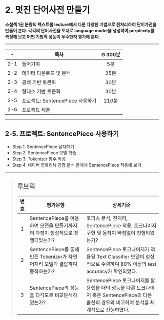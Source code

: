 # 2. 멋진 단어사전 만들기

**소설책 1권 분량의 텍스트를 lecture에서 다룬 다양한 기법으로 전처리하여 단어가전을 만들어 본다. 각각의 단어사전을 토대로 language model을 생성하여 perplexity를 측정해 보고 어떤 기법의 성능이 우수한지 평가해 본다.**

---

|-|목차|⏲ 300분|
|:---:|---|:---:|
|2-1| 들어가며 | 5분|
|2-2| 데이터 다운로드 및 분석 | 25분|
|2-3| 공백 기반 토큰화 | 30분|
|2-4| 형태소 기반 토큰화 | 30분|
|2-5| 프로젝트: SentencePiece 사용하기 | 210분|
|2-6| 프로젝트 제출 |

---

## 2-5. 프로젝트: SentencePiece 사용하기

- Step 1. SentencePiece 설치하기
- Step 2. SentencePiece 모델 학습
- Step 3. Tokenizer 함수 작성
- Step 4. 네이버 영화리뷰 감정 분석 문제에 SentencePiece 적용해 보기

---

>## **루브릭**
>
>|번호|평가문항|상세기준|
>|:---:|---|---|
>|1|SentencePiece를 이용하여 모델을 만들기까지의 과정이 정상적으로 진행되었는가?|코퍼스 분석, 전처리, SentencePiece 적용, 토크나이저 구현 및 동작이 빠짐없이 진행되었는가?|
>|2|SentencePiece를 통해 만든 Tokenizer가 자연어처리 모델과 결합하여 동작하는가?|SentencePiece 토크나이저가 적용된 Text Classifier 모델이 정상적으로 수렴하여 80% 이상의 test accuracy가 확인되었다.|
>|3|SentencePiece의 성능을 다각도로 비교분석하였는가?|SentencePiece 토크나이저를 활용했을 때의 성능을 다른 토크나이저 혹은 SentencePiece의 다른 옵션의 경우와 비교하여 분석을 체계적으로 진행하였다.|
